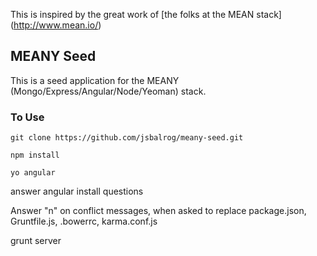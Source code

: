 This is inspired by the great work of [the folks at the MEAN stack] (http://www.mean.io/)

MEANY Seed
----------
This is a seed application for the MEANY (Mongo/Express/Angular/Node/Yeoman) stack.

### To Use
    git clone https://github.com/jsbalrog/meany-seed.git

    npm install

    yo angular 

answer angular install questions

Answer "n" on conflict messages, when asked to replace package.json, Gruntfile.js, .bowerrc, karma.conf.js

grunt server